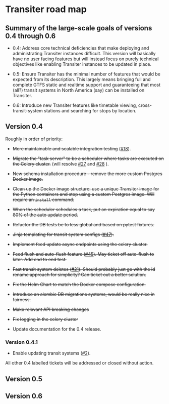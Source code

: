 
# Transiter road map

## Summary of the large-scale goals of versions 0.4 through 0.6

- 0.4: Address core technical deficiencies that make deploying
    and administrating Transiter instances difficult.
    This version will basically have no user facing features
    but will instead focus on purely technical objectives like enabling 
    Transiter instances
    to be updated in place.
    
- 0.5: Ensure Transiter has the minimal number of features
    that would be expected from its description. This largely means
    bringing full and complete GTFS static and realtime support and
    guaranteeing that most (all?) transit systems in North America (say) 
    can be installed on Transiter.

- 0.6: Introduce new Transiter features like timetable viewing,
    cross-transit-system stations and searching for stops by location.

## Version 0.4

Roughly in order of priority:

- ~~More maintainable and scalable integration testing~~
    ([#18](https://github.com/jamespfennell/transiter/issues/18)).


- ~~Migrate the "task server" to be a scheduler where tasks are
    executed on the Celery cluster.~~
    (will resolve
    [#27](https://github.com/jamespfennell/transiter/issues/27) and
    [#28](https://github.com/jamespfennell/transiter/issues/28)
    ).

- ~~New schema installation procedure - remove the more custom Postgres Docker image.~~

- ~~Clean up the Docker image structure: 
    use a unique Transiter image for the Python containers
    and stop using a custom Postgres image.
    Will require an `install` command.~~
    
- ~~When the scheduler schedules a task, put an expiration equal to say 80%
    of the auto update period.~~

- ~~Refactor the DB tests be to less global and based on pytest fixtures.~~

- ~~Jinja templating for transit system configs
    ([#47](https://github.com/jamespfennell/transiter/issues/47)).~~

- ~~Implement feed update async endpoints using the celery cluster.~~

- ~~Feed flush and auto-flush feature
    ([#45](https://github.com/jamespfennell/transiter/issues/45)).
    May ticket off auto-flush to later.
    Add end to end test.~~

- ~~Fast transit system deletes
    ([#21](https://github.com/jamespfennell/transiter/issues/21)).
    Should probably just go with the id rename approach for simplicity?
    Can ticket out a better solution.~~
 
- ~~Fix the Helm Chart to match the Docker compose configuration.~~

- ~~Introduce an alembic DB migrations systems, would be really nice in fairness.~~

- ~~Make relevant API breaking changes~~

- ~~Fix logging in the celery cluster~~

- Update documentation for the 0.4 release.

### Version 0.4.1

- Enable updating transit systems
    ([#2](https://github.com/jamespfennell/transiter/issues/2)).

All other 0.4 labelled tickets will be addressed or closed without action.

## Version 0.5

## Version 0.6